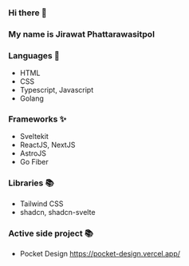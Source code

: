 ### Hi there 👋

### My name is Jirawat Phattarawasitpol

### Languages 💬
- HTML
- CSS
- Typescript, Javascript
- Golang

### Frameworks ✨
- Sveltekit
- ReactJS, NextJS
- AstroJS
- Go Fiber

### Libraries 📚
- Tailwind CSS
- shadcn, shadcn-svelte

### Active side project 📚
- Pocket Design https://pocket-design.vercel.app/
